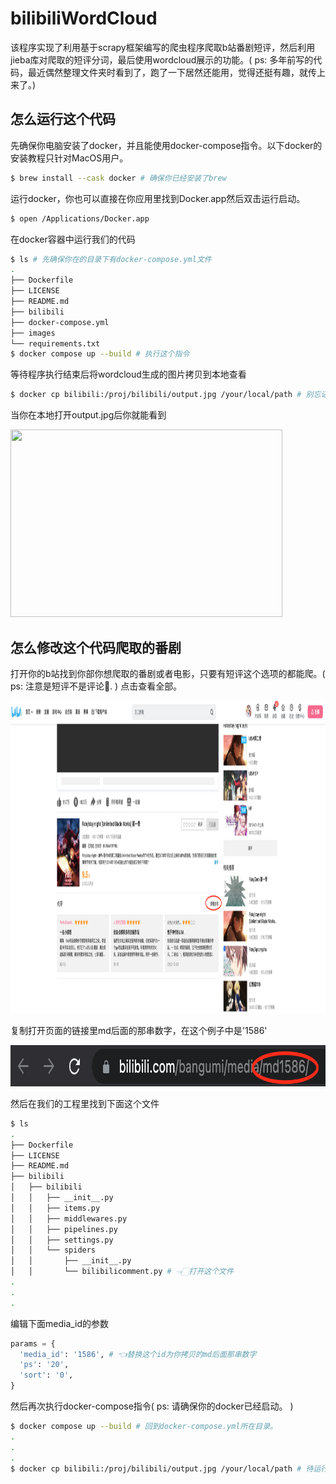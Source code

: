 # bilibiliWordCloud
该程序实现了利用基于scrapy框架编写的爬虫程序爬取b站番剧短评，然后利用jieba库对爬取的短评分词，最后使用wordcloud展示的功能。( ps: 多年前写的代码，最近偶然整理文件夹时看到了，跑了一下居然还能用，觉得还挺有趣，就传上来了。)
## 怎么运行这个代码
先确保你电脑安装了docker，并且能使用docker-compose指令。以下docker的安装教程只针对MacOS用户。
```Bash
$ brew install --cask docker # 确保你已经安装了brew 
```
运行docker，你也可以直接在你应用里找到Docker.app然后双击运行启动。
```Bash
$ open /Applications/Docker.app
```
在docker容器中运行我们的代码
```Bash
$ ls # 先确保你在的目录下有docker-compose.yml文件
.
├── Dockerfile
├── LICENSE
├── README.md
├── bilibili
├── docker-compose.yml
├── images
└── requirements.txt
$ docker compose up --build # 执行这个指令
```
等待程序执行结束后将wordcloud生成的图片拷贝到本地查看
```Bash
$ docker cp bilibili:/proj/bilibili/output.jpg /your/local/path # 别忘记了修改后面这个路径
```
当你在本地打开output.jpg后你就能看到  

<img src="https://github.com/MGMCN/bilibiliWordCloud/blob/main/bilibili/output.jpg" width = "435" height = "300"/>  

## 怎么修改这个代码爬取的番剧
打开你的b站找到你部你想爬取的番剧或者电影，只要有短评这个选项的都能爬。( ps: 注意是短评不是评论🤪. ) 点击查看全部。   

<img src="./images/page.png" width = "1145" height = "500"/>  

复制打开页面的链接里md后面的那串数字，在这个例子中是'1586'

<img src="./images/link.png" width = "790" height = "66"/>  

然后在我们的工程里找到下面这个文件
```Bash
$ ls
.
├── Dockerfile
├── LICENSE
├── README.md
├── bilibili
│   ├── bilibili
│   │   ├── __init__.py
│   │   ├── items.py
│   │   ├── middlewares.py
│   │   ├── pipelines.py
│   │   ├── settings.py
│   │   └── spiders
│   │       ├── __init__.py
│   │       └── bilibilicomment.py # 👈🏻打开这个文件
.
.
.
```
编辑下面media_id的参数
```Python
params = {
  'media_id': '1586', # 👈替换这个id为你拷贝的md后面那串数字
  'ps': '20',
  'sort': '0',
}
```
然后再次执行docker-compose指令( ps: 请确保你的docker已经启动。 )
```Bash
$ docker compose up --build # 回到docker-compose.yml所在目录。
.
.
.
$ docker cp bilibili:/proj/bilibili/output.jpg /your/local/path # 待运行结束后执行这个指令
```




